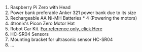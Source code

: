 1. Raspberry Pi Zero with Head
2. Power bank preferable Anker 321 power bank due to its size
3. Rechargeable AA Ni-MH Batteries * 4 (Powering the motors)
4. 4tronix's Picon Zero Motor Hat
5. Robot Car Kit. [For reference only, click Here](shorturl.at/chpuM)
6. HC-SR04 Sensors
7. Mounting bracket for ultrasonic sensor HC-SR04
8. ...